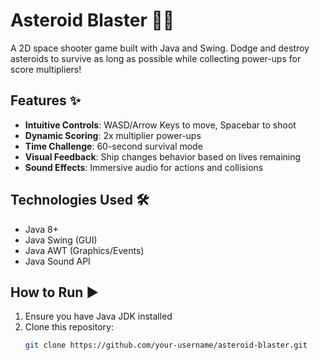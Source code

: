 # Asteroid Blaster 🚀💥

A 2D space shooter game built with Java and Swing. Dodge and destroy asteroids to survive as long as possible while collecting power-ups for score multipliers!

## Features ✨
- **Intuitive Controls**: WASD/Arrow Keys to move, Spacebar to shoot
- **Dynamic Scoring**: 2x multiplier power-ups
- **Time Challenge**: 60-second survival mode
- **Visual Feedback**: Ship changes behavior based on lives remaining
- **Sound Effects**: Immersive audio for actions and collisions

## Technologies Used 🛠️
- Java 8+
- Java Swing (GUI)
- Java AWT (Graphics/Events)
- Java Sound API

## How to Run ▶️
1. Ensure you have Java JDK installed
2. Clone this repository:
   ```bash
   git clone https://github.com/your-username/asteroid-blaster.git

